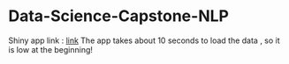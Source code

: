 # Data-Science-Capstone-NLP
Shiny app link : [link](https://yibofan.shinyapps.io/PredictWord/)
The app takes about 10 seconds to load the data , so it is low at the beginning!
